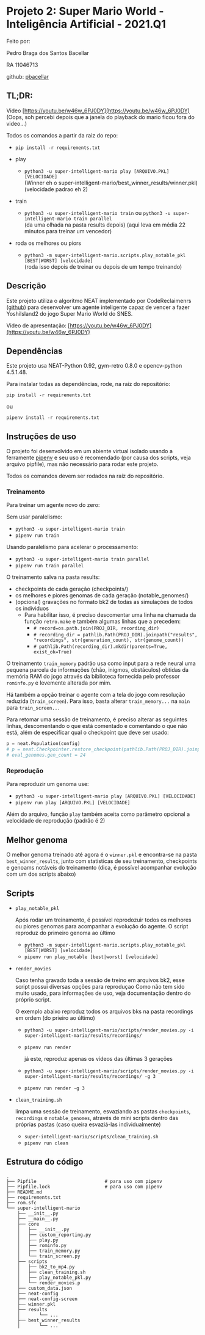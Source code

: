 # Projeto 2: Super Mario World - Inteligência Artificial - 2021.Q1

Feito por:

Pedro Braga dos Santos Bacellar

RA 11046713

github: [pbacellar](https://github.com/pbacellar)

## TL;DR:

Video [https://youtu.be/w46w_6PJ0DY](https://youtu.be/w46w_6PJ0DY)<br>
(Oops, soh percebi depois que a janela do playback do mario ficou fora do video...)

Todos os comandos a partir da raiz do repo:

* ```pip install -r requirements.txt```

* play
  * ```python3 -u super-intelligent-mario play [ARQUIVO.PKL] [VELOCIDADE]```<br>
    (Winner eh o super-intelligent-mario/best_winner_results/winner.pkl) (velocidade padrao eh 2)

* train
  * ```python3 -u super-intelligent-mario train``` ou ```python3 -u super-intelligent-mario train parallel```<br>
    (da uma olhada na pasta results depois) (aqui leva em média 22 minutos para treinar um vencedor)

* roda os melhores ou piors
  * ```python3 -m super-intelligent-mario.scripts.play_notable_pkl [BEST|WORST] [velocidade]```<br>
    (roda isso depois de treinar ou depois de um tempo treinando)


## Descrição

Este projeto utiliza o algorítmo NEAT implementado por CodeReclaimenrs ([github](https://github.com/CodeReclaimers/neat-python)) para desenvolver um agente inteligente capaz de vencer a fazer YoshiIsland2 do jogo Super Mario World do SNES.

Video de apresentação: [https://youtu.be/w46w_6PJ0DY](https://youtu.be/w46w_6PJ0DY)

## Dependências

Este projeto usa NEAT-Python 0.92, gym-retro 0.8.0 e opencv-python 4.5.1.48.

Para instalar todas as dependências, rode, na raiz do repositório:

```pip install -r requirements.txt```

ou

```pipenv install -r requirements.txt```

## Instruções de uso

O projeto foi desenvolvido em um abiente virtual isolado usando a ferramente [pipenv](https://pipenv.pypa.io/en/latest/) e seu uso é recomendado (por causa dos scripts, veja arquivo pipfile), mas não necessário para rodar este projeto.

Todos os comandos devem ser rodados na raíz do repositório.

### Treinamento

Para treinar um agente novo do zero:

Sem usar paralelismo:

* ```python3 -u super-intelligent-mario train```
* ```pipenv run train```

Usando paralelismo para acelerar o processamento:

* ```python3 -u super-intelligent-mario train parallel```
* ```pipenv run train parallel```

O treinamento salva na pasta results:

* checkpoints de cada geração (checkpoints/)
* os melhores e piores genomas de cada geração (notable_genomes/)
* (opcional) gravações no formato bk2 de todas as simulações de todos os individuos
  * Para habilitar isso, é preciso descomentar uma linha na chamada da função ```retro.make``` e também algumas linhas que a precedem:
    * ```# record=os.path.join(PROJ_DIR, recording_dir)```
    * ```# recording_dir = pathlib.Path(PROJ_DIR).joinpath("results", "recordings", str(generation_count), str(genome_count))```
    * ```# pathlib.Path(recording_dir).mkdir(parents=True, exist_ok=True)```

O treinamento `train_memory` padrão usa como input para a rede neural uma pequena parcela de informações (chão, inigmos, obstáculos) obtidas da memória RAM do jogo através da biblioteca fornecida pelo professor `rominfo.py` e levemente alterada por mim.

Há também a opção treinar o agente com a tela do jogo com resolução reduzida (`train_screen`). Para isso, basta alterar `train_memory...` na `main` para `train_screen...`

Para retomar uma sessão de treinamento, é preciso alterar as seguintes linhas, descomentando o que está comentado e comentando o que não está, além de especificar qual o checkpoint que deve ser usado:

```python
p = neat.Population(config)
# p = neat.Checkpointer.restore_checkpoint(pathlib.Path(PROJ_DIR).joinpath("results","checkpoints", "neat-checkpoint-24"))
# eval_genomes.gen_count = 24
```

### Reprodução

Para reproduzir um genoma use:

* ```python3 -u super-intelligent-mario play [ARQUIVO.PKL] [VELOCIDADE]```
* ```pipenv run play [ARQUIVO.PKL] [VELOCIDADE]```

Além do arquivo, função `play` também aceita como parâmetro opcional a velocidade de reprodução (padrão é 2)

## Melhor genoma

O melhor genoma treinado até agora é o `winner.pkl` e encontra-se na pasta `best_winner_results`, junto com statisticas de seu treinamento, checkpoints e genoams notáveis do treinamento (dica, é possível acompanhar evolução com um dos scripts abaixo)

## Scripts

* `play_notable_pkl`

    Após rodar um treinamento, é possível reprodozuir todos os melhores ou piores genomas para acompanhar a evolução do agente. O script reproduz do primeiro genoma ao último
  * ```python3 -m super-intelligent-mario.scripts.play_notable_pkl [BEST|WORST] [velocidade]```
  * ```pipenv run play_notable [best|worst] [velocidade]```

* `render_movies`

    Caso tenha gravado toda a sessão de treino em arquivos bk2, esse script possui diversas opções para reproduçao
    Como não tem sido muito usado, para informações de uso, veja documentação dentro do próprio script.

    O exemplo abaixo reproduz todos os arquivos bks na pasta recordings em ordem (do prieiro ao último)
  * ```python3 -u super-intelligent-mario/scripts/render_movies.py -i super-intelligent-mario/results/recordings/```
  * ```pipenv run render```

    já este, reproduz apenas os vídeos das últimas 3 gerações
  * ```python3 -u super-intelligent-mario/scripts/render_movies.py -i super-intelligent-mario/results/recordings/ -g 3```
  * ```pipenv run render -g 3```

* `clean_training.sh`

    limpa uma sessão de treinamento, esvaziando as pastas `checkpoints`, `recordings` e `notable_genomes`, através de mini scripts dentro das próprias pastas (caso queira esvaziá-las individualmente)
  * ```super-intelligent-mario/scripts/clean_training.sh```
  * ```pipenv run clean```

## Estrutura do código

```shell
.
├── Pipfile                         # para uso com pipenv
├── Pipfile.lock                    # para uso com pipenv
├── README.md
├── requirements.txt
├── rom.sfc
└── super-intelligent-mario
    ├── __init__.py
    ├── __main__.py
    ├── core
    │   ├── __init__.py
    │   ├── custom_reporting.py
    │   ├── play.py
    │   ├── rominfo.py
    │   ├── train_memory.py         
    │   └── train_screen.py
    ├── scripts
    │   ├── bk2_to_mp4.py
    │   ├── clean_training.sh
    │   ├── play_notable_pkl.py
    │   └── render_movies.p
    ├── custom_data.json
    ├── neat-config
    ├── neat-config-screen
    ├── winner.pkl
    ├── results
    │       └── ...
    ├── best_winner_results
    │       └── ...
```

